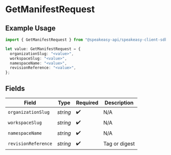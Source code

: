 # GetManifestRequest

## Example Usage

```typescript
import { GetManifestRequest } from "@speakeasy-api/speakeasy-client-sdk-typescript/sdk/models/operations";

let value: GetManifestRequest = {
  organizationSlug: "<value>",
  workspaceSlug: "<value>",
  namespaceName: "<value>",
  revisionReference: "<value>",
};
```

## Fields

| Field               | Type                | Required            | Description         |
| ------------------- | ------------------- | ------------------- | ------------------- |
| `organizationSlug`  | *string*            | :heavy_check_mark:  | N/A                 |
| `workspaceSlug`     | *string*            | :heavy_check_mark:  | N/A                 |
| `namespaceName`     | *string*            | :heavy_check_mark:  | N/A                 |
| `revisionReference` | *string*            | :heavy_check_mark:  | Tag or digest       |